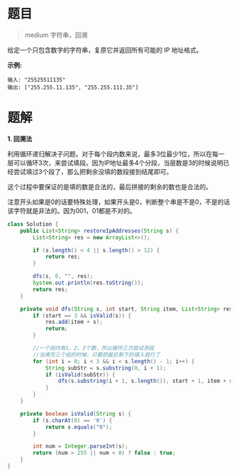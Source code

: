 # 题目

> medium 字符串，回溯

给定一个只包含数字的字符串，复原它并返回所有可能的 IP 地址格式。

**示例:**
```
输入: "25525511135"
输出: ["255.255.11.135", "255.255.111.35"]
```

# 题解

**1. 回溯法**

利用循环递归解决子问题。对于每个段内数来说，最多3位最少1位，所以在每一层可以循环3次，来尝试填段。因为IP地址最多4个分段，当层数是3的时候说明已经尝试填过3个段了，那么把剩余没填的数段接到结尾即可。

这个过程中要保证的是填的数是合法的，最后拼接的剩余的数也是合法的。

 注意开头如果是0的话要特殊处理，如果开头是0，判断整个串是不是0，不是的话该字符就是非法的。因为001，01都是不对的。
 
```java
class Solution {
    public List<String> restoreIpAddresses(String s) {
        List<String> res = new ArrayList<>();

        if (s.length() < 4 || s.length() > 12) {
            return res;
        }

        dfs(s, 0, "", res);
        System.out.println(res.toString());
        return res;
    }

    private void dfs(String s, int start, String item, List<String> res) {
        if (start == 3 && isValid(s)) {
            res.add(item + s);
            return;
        }

        //一个段内有1、2、3个数，所以循环三次尝试添段
        //当填完三个段的时候，只要把最后剩下的填入就行了
        for (int i = 0; i < 3 && i < s.length() - 1; i++) {
            String subStr = s.substring(0, i + 1);
            if (isValid(subStr)) {
                dfs(s.substring(i + 1, s.length()), start + 1, item + subStr + '.', res);
            }
        }
    }

    private boolean isValid(String s) {
        if (s.charAt(0) == '0') {
            return s.equals("0");
        }

        int num = Integer.parseInt(s);
        return (num > 255 || num < 0) ? false : true;
    }
}
```